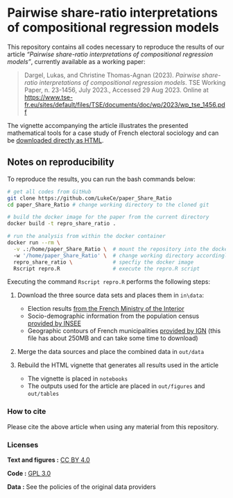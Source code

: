 
<!-- README.md is generated from README.Rmd. Please edit that file -->

# Pairwise share-ratio interpretations of compositional regression models

This repository contains all codes necessary to reproduce the results of
our article *“Pairwise share-ratio interpretations of compositional
regression models”*, currently available as a working paper:

> Dargel, Lukas, and Christine Thomas-Agnan (2023). *Pairwise
> share-ratio interpretations of compositional regression models*. TSE
> Working Paper, n. 23-1456, July 2023., Accessed 29 Aug 2023. Online at
> <https://www.tse-fr.eu/sites/default/files/TSE/documents/doc/wp/2023/wp_tse_1456.pdf>

The vignette accompanying the article illustrates the presented
mathematical tools for a case study of French electoral sociology and
can be [downloaded directly as
HTML](notebooks/Modeling%20the%20French%20presidential%20elections%20of%202022%20with%20CoDa%20tools.html).

## Notes on reproducibility

To reproduce the results, you can run the bash commands below:

``` bash
# get all codes from GitHub
git clone https://github.com/LukeCe/paper_Share_Ratio
cd paper_Share_Ratio # change working directory to the cloned git

# build the docker image for the paper from the current directory
docker build -t repro_share_ratio . 

# run the analysis from within the docker container
docker run --rm \
  -v .:/home/paper_Share_Ratio \  # mount the repository into the docker
  -w '/home/paper_Share_Ratio' \  # change working directory accordingly
  repro_share_ratio \             # specfiy the docker image
  Rscript repro.R                 # execute the repro.R script
```

Executing the command `Rscript repro.R` performs the following steps:

1.  Download the three source data sets and places them in `in\data`:

    - Election results [from the French Ministry of the
      Interior](https://www.data.gouv.fr/fr/datasets/election-presidentielle-des-10-et-24-avril-2022-resultats-definitifs-du-1er-tour/#/resources)
    - Socio-demographic information from the population census [provided
      by INSEE](https://www.insee.fr/fr/statistiques/6543200)
    - Geographic contours of French municipalities [provided by
      IGN](https://geoservices.ign.fr/adminexpress) (this file has about
      250MB and can take some time to download)

2.  Merge the data sources and place the combined data in `out/data`

3.  Rebuild the HTML vignette that generates all results used in the
    article

    - The vignette is placed in `notebooks`
    - The outputs used for the article are placed in `out/figures` and
      `out/tables`

### How to cite

Please cite the above article when using any material from this
repository.

### Licenses

**Text and figures :** [CC BY
4.0](http://creativecommons.org/licenses/by/4.0/)

**Code :** [GPL 3.0](https://www.gnu.org/licenses/gpl-3.0.en.html)

**Data :** See the policies of the original data providers
